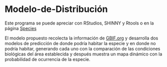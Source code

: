 # Modelo-de-Distribución

Este programa se puede apreciar con RStudios, SHINNY y Rtools o en la página [Species](https://je-sh.shinyapps.io/species/)

El modelo propuesto recolecta la información de [GBIF.org](https://www.gbif.org/es/) y desarrolla dos modelos de predicción de donde podría habitar la especie y en donde no podría habitar, generando cada uno con la comparación de las condiciones biológicas del área establecida y después muestra un mapa dinámico con la probabilidad de ocurrencia de la especie.
